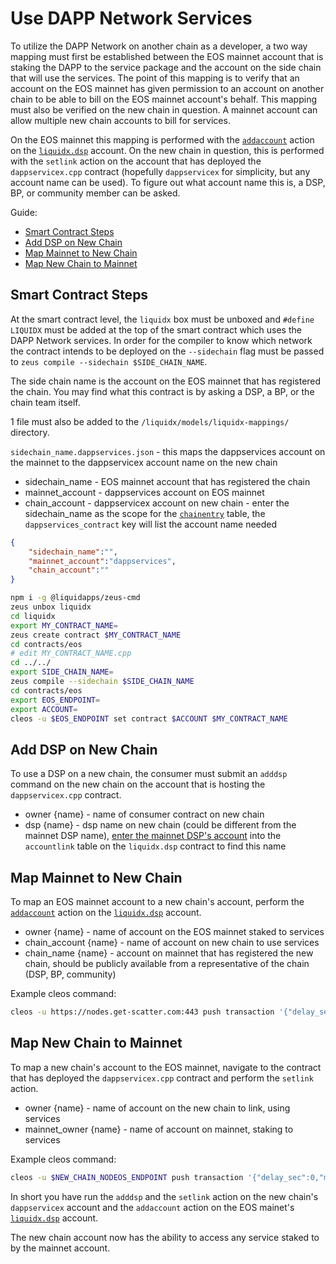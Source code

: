 Use DAPP Network Services
==========

To utilize the DAPP Network on another chain as a developer, a two way mapping must first be established between the EOS mainnet account that is staking the DAPP to the service package and the account on the side chain that will use the services.  The point of this mapping is to verify that an account on the EOS mainnet has given permission to an account on another chain to be able to bill on the EOS mainnet account's behalf.  This mapping must also be verified on the new chain in question.  A mainnet account can allow multiple new chain accounts to bill for services.

On the EOS mainnet this mapping is performed with the [`addaccount`](https://bloks.io/account/liquidx.dsp?loadContract=true&tab=Actions&table=chainentry&account=liquidx.dsp&scope=CHAIN_NAME_HERE&limit=100&action=addaccount) action on the [`liquidx.dsp`](https://bloks.io/account/liquidx.dsp) account.  On the new chain in question, this is performed with the `setlink` action on the account that has deployed the `dappservicex.cpp` contract (hopefully `dappservicex` for simplicity, but any account name can be used).  To figure out what account name this is, a DSP, BP, or community member can be asked.

Guide:

- [Smart Contract Steps](#smart-contract-steps)
- [Add DSP on New Chain](#add-dsp-on-new-chain)
- [Map Mainnet to New Chain](#map-mainnet-to-new-chain)
- [Map New Chain to Mainnet](#map-new-chain-to-mainnet)

## Smart Contract Steps

At the smart contract level, the `liquidx` box must be unboxed and `#define LIQUIDX` must be added at the top of the smart contract which uses the DAPP Network services.  In order for the compiler to know which network the contract intends to be deployed on the `--sidechain` flag must be passed to `zeus compile --sidechain $SIDE_CHAIN_NAME`.

The side chain name is the account on the EOS mainnet that has registered the chain.  You may find what this contract is by asking a DSP, a BP, or the chain team itself.

1 file must also be added to the `/liquidx/models/liquidx-mappings/` directory.

`sidechain_name.dappservices.json` - this maps the dappservices account on the mainnet to the dappservicex account name on the new chain

- sidechain_name - EOS mainnet account that has registered the chain
- mainnet_account - dappservices account on EOS mainnet
- chain_account - dappservicex account on new chain - enter the sidechain_name as the scope for the [`chainentry`](https://bloks.io/account/liquidx.dsp?loadContract=true&tab=Tables&table=chainentry&account=liquidx.dsp&scope=CHAIN_NAME_HERE&limit=100) table, the `dappservices_contract` key will list the account name needed

```json
{
    "sidechain_name":"",
    "mainnet_account":"dappservices",
    "chain_account":""
}
```

```bash
npm i -g @liquidapps/zeus-cmd
zeus unbox liquidx
cd liquidx
export MY_CONTRACT_NAME=
zeus create contract $MY_CONTRACT_NAME
cd contracts/eos
# edit MY_CONTRACT_NAME.cpp
cd ../../
export SIDE_CHAIN_NAME=
zeus compile --sidechain $SIDE_CHAIN_NAME
cd contracts/eos
export EOS_ENDPOINT=
export ACCOUNT=
cleos -u $EOS_ENDPOINT set contract $ACCOUNT $MY_CONTRACT_NAME
```

## Add DSP on New Chain

To use a DSP on a new chain, the consumer must submit an `adddsp` command on the new chain on the account that is hosting the `dappservicex.cpp` contract.

- owner {name} - name of consumer contract on new chain
- dsp {name} - dsp name on new chain (could be different from the mainnet DSP name), [enter the mainnet DSP's account](https://bloks.io/account/liquidx.dsp?loadContract=true&tab=Tables&table=accountlink&account=liquidx.dsp&scope=MAINNET_DSP_NAME_HERE&limit=100) into the `accountlink` table on the `liquidx.dsp` contract to find this name

## Map Mainnet to New Chain

To map an EOS mainnet account to a new chain's account, perform the [`addaccount`](https://bloks.io/account/liquidx.dsp?loadContract=true&tab=Actions&account=liquidx.dsp&scope=liquidx.dsp&limit=100&action=addaccount) action on the [`liquidx.dsp`](https://bloks.io/account/liquidx.dsp) account.

- owner {name} - name of account on the EOS mainnet staked to services
- chain_account {name} - name of account on new chain to use services
- chain_name {name} - account on mainnet that has registered the new chain, should be publicly available from a representative of the chain (DSP, BP, community)

Example cleos command:
```bash
cleos -u https://nodes.get-scatter.com:443 push transaction '{"delay_sec":0,"max_cpu_usage_ms":0,"actions":[{"account":"liquidx.dsp","name":"addaccount","data":{"owner":"natdeveloper","chain_account":"liquidxcnsmr","chain_name":"mynewchainnn"},"authorization":[{"actor":"natdeveloper","permission":"active"}]}]}'
```

## Map New Chain to Mainnet

To map a new chain's account to the EOS mainnet, navigate to the contract that has deployed the `dappservicex.cpp` contract and perform the `setlink` action.

- owner {name} - name of account on the new chain to link, using services
- mainnet_owner {name} - name of account on mainnet, staking to services

Example cleos command:
```bash
cleos -u $NEW_CHAIN_NODEOS_ENDPOINT push transaction '{"delay_sec":0,"max_cpu_usage_ms":0,"actions":[{"account":"dappservicex","name":"setlink","data":{"owner":"liquidxcnsmr","mainnet_owner":"natdeveloper"},"authorization":[{"actor":"liquidxcnsmr","permission":"active"}]}]}'
```

In short you have run the `adddsp` and the `setlink` action on the new chain's `dappservicex` account and the `addaccount` action on the EOS mainet's [`liquidx.dsp`](https://bloks.io/account/liquidx.dsp) account.

The new chain account now has the ability to access any service staked to by the mainnet account.